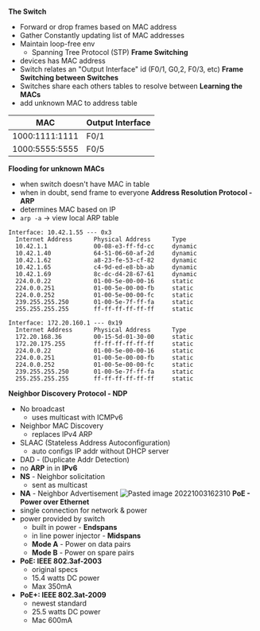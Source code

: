 **The Switch**
- Forward or drop frames based on MAC address
- Gather Constantly updating list of MAC addresses
- Maintain loop-free env
	- Spanning Tree Protocol (STP)
**Frame Switching**
- devices has MAC address
- Switch relates an "Output Interface" id (F0/1, G0,2, F0/3, etc)
**Frame Switching between Switches**
- Switches share each others tables to resolve between 
**Learning the MACs** 
- add unknown MAC to address table

| MAC            | Output Interface |
| -------------- | ---------------- |
| 1000:1111:1111 | F0/1             |
| 1000:5555:5555 | F0/5             |

**Flooding for unknown MACs**
- when switch doesn't have MAC in table
- when in doubt, send frame to everyone
**Address Resolution Protocol - ARP**
- determines MAC based on IP
- `arp -a` -> view local ARP table
```
Interface: 10.42.1.55 --- 0x3
  Internet Address      Physical Address      Type
  10.42.1.1             00-08-e3-ff-fd-cc     dynamic
  10.42.1.40            64-51-06-60-af-2d     dynamic
  10.42.1.62            a8-23-fe-53-cf-82     dynamic
  10.42.1.65            c4-9d-ed-e8-bb-ab     dynamic
  10.42.1.69            8c-dc-d4-28-67-61     dynamic
  224.0.0.22            01-00-5e-00-00-16     static
  224.0.0.251           01-00-5e-00-00-fb     static
  224.0.0.252           01-00-5e-00-00-fc     static
  239.255.255.250       01-00-5e-7f-ff-fa     static
  255.255.255.255       ff-ff-ff-ff-ff-ff     static

Interface: 172.20.160.1 --- 0x19
  Internet Address      Physical Address      Type
  172.20.168.36         00-15-5d-01-30-00     static
  172.20.175.255        ff-ff-ff-ff-ff-ff     static
  224.0.0.22            01-00-5e-00-00-16     static
  224.0.0.251           01-00-5e-00-00-fb     static
  224.0.0.252           01-00-5e-00-00-fc     static
  239.255.255.250       01-00-5e-7f-ff-fa     static
  255.255.255.255       ff-ff-ff-ff-ff-ff     static
```
**Neighbor Discovery Protocol - NDP**
- No broadcast
	- uses multicast with ICMPv6
- Neighbor MAC Discovery
	- replaces IPv4 ARP
- SLAAC (Stateless Address Autoconfiguration)
	- auto configs IP addr without DHCP server
- DAD - (Duplicate Addr Detection)
- no **ARP** in in **IPv6**
- **NS** - Neighbor solicitation 
	- sent as multicast
- **NA** - Neighbor Advertisement
![Pasted image 20221003162310](%F0%9F%93%81developer/N10-008%20CompTIA%20Network+/_attachments/Pasted%20image%2020221003162310.png)
**PoE - Power over Ethernet**
- single connection for network & power
- power provided by switch
	- built in power - **Endspans**
	- in line power injector - **Midspans**
	- **Mode A** - Power on data pairs
	- **Mode B** - Power on spare pairs
- **PoE: IEEE 802.3af-2003**
	- original specs
	- 15.4 watts DC power
	- Max 350mA
- **PoE+: IEEE 802.3at-2009**
	- newest standard
	- 25.5 watts DC power
	- Mac 600mA